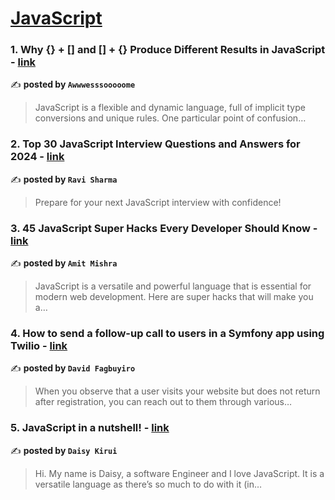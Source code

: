 
<h1><a href=https://medium.com/tag/javascript-development/recommended target="_blank" rel="noopener noreferrer">JavaScript</a></h1>
<h3>1. Why {} + [] and [] + {} Produce Different Results in JavaScript - <a href="https://medium.com/javascript-in-plain-english/why-and-produce-different-results-in-javascript-0da67e60302b" target="_blank" rel="noopener noreferrer">link</a></h3>

✍️ **posted by `Awwwesssooooome`**

<blockquote>JavaScript is a flexible and dynamic language, full of implicit type conversions and unique rules. One particular point of confusion…</blockquote>

<h3>2. Top 30 JavaScript Interview Questions and Answers for 2024 - <a href="https://medium.com/@javascriptcentric/top-30-javascript-interview-questions-and-answers-for-2024-7f1e2d1d0638" target="_blank" rel="noopener noreferrer">link</a></h3>

✍️ **posted by `Ravi Sharma`**

<blockquote>Prepare for your next JavaScript interview with confidence!</blockquote>

<h3>3. 45 JavaScript Super Hacks Every Developer Should Know - <a href="https://medium.com/dev-genius/45-javascript-super-hacks-every-developer-should-know-92aecfb33ee8" target="_blank" rel="noopener noreferrer">link</a></h3>

✍️ **posted by `Amit Mishra`**

<blockquote>JavaScript is a versatile and powerful language that is essential for modern web development. Here are super hacks that will make you a…</blockquote>

<h3>4. How to send a follow-up call to users in a Symfony app using Twilio - <a href="https://medium.com/@davidfagb/how-to-send-a-follow-up-call-to-users-in-a-symfony-app-using-twilio-212b1f00706f" target="_blank" rel="noopener noreferrer">link</a></h3>

✍️ **posted by `David Fagbuyiro`**

<blockquote>When you observe that a user visits your website but does not return after registration, you can reach out to them through various…</blockquote>

<h3>5. JavaScript in a nutshell! - <a href="https://medium.com/@daisykirui/javascript-in-a-nutshell-669dab5b6e78" target="_blank" rel="noopener noreferrer">link</a></h3>

✍️ **posted by `Daisy Kirui`**

<blockquote>Hi. My name is Daisy, a software Engineer and I love JavaScript. It is a versatile language as there’s so much to do with it (in…</blockquote>

